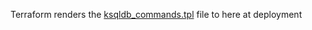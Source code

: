 Terraform renders the [ksqldb_commands.tpl](../../../terraform/common/ksqldb_commands.tpl) file to here at deployment